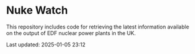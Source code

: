 # Nuke Watch

This repository includes code for retrieving the latest information available on the output of EDF nuclear power plants in the UK.

Last updated: 2025-01-05 23:12